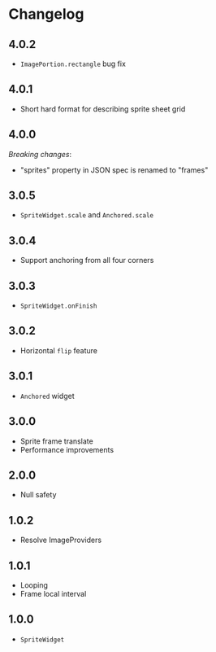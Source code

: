 # Changelog

## 4.0.2

+ `ImagePortion.rectangle` bug fix

## 4.0.1

+ Short hard format for describing sprite sheet grid

## 4.0.0

*Breaking changes*:
+ "sprites" property in JSON spec is renamed to "frames"

## 3.0.5

+ `SpriteWidget.scale` and `Anchored.scale`

## 3.0.4

+ Support anchoring from all four corners

## 3.0.3

+ `SpriteWidget.onFinish`

## 3.0.2

+ Horizontal `flip` feature

## 3.0.1

+ `Anchored` widget

## 3.0.0

+ Sprite frame translate
+ Performance improvements

## 2.0.0

+ Null safety

## 1.0.2

+ Resolve ImageProviders

## 1.0.1

+ Looping
+ Frame local interval

## 1.0.0

+ `SpriteWidget`
